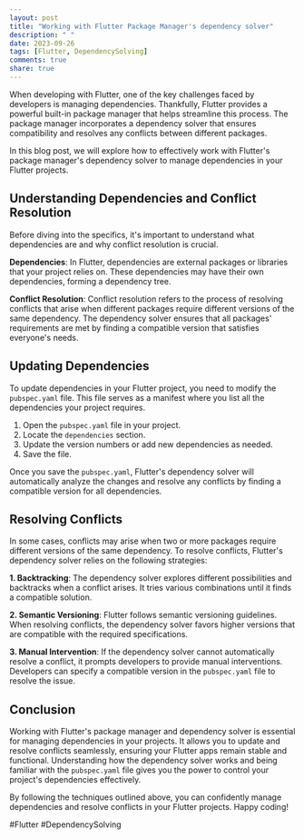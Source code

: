 ```yaml
---
layout: post
title: "Working with Flutter Package Manager's dependency solver"
description: " "
date: 2023-09-26
tags: [Flutter, DependencySolving]
comments: true
share: true
---
```


When developing with Flutter, one of the key challenges faced by developers is managing dependencies. Thankfully, Flutter provides a powerful built-in package manager that helps streamline this process. The package manager incorporates a dependency solver that ensures compatibility and resolves any conflicts between different packages.

In this blog post, we will explore how to effectively work with Flutter's package manager's dependency solver to manage dependencies in your Flutter projects.

## Understanding Dependencies and Conflict Resolution

Before diving into the specifics, it's important to understand what dependencies are and why conflict resolution is crucial.

**Dependencies**: In Flutter, dependencies are external packages or libraries that your project relies on. These dependencies may have their own dependencies, forming a dependency tree.

**Conflict Resolution**: Conflict resolution refers to the process of resolving conflicts that arise when different packages require different versions of the same dependency. The dependency solver ensures that all packages' requirements are met by finding a compatible version that satisfies everyone's needs.

## Updating Dependencies

To update dependencies in your Flutter project, you need to modify the `pubspec.yaml` file. This file serves as a manifest where you list all the dependencies your project requires.

1. Open the `pubspec.yaml` file in your project.
2. Locate the `dependencies` section.
3. Update the version numbers or add new dependencies as needed.
4. Save the file.

Once you save the `pubspec.yaml`, Flutter's dependency solver will automatically analyze the changes and resolve any conflicts by finding a compatible version for all dependencies.

## Resolving Conflicts

In some cases, conflicts may arise when two or more packages require different versions of the same dependency. To resolve conflicts, Flutter's dependency solver relies on the following strategies:

**1. Backtracking**: The dependency solver explores different possibilities and backtracks when a conflict arises. It tries various combinations until it finds a compatible solution.

**2. Semantic Versioning**: Flutter follows semantic versioning guidelines. When resolving conflicts, the dependency solver favors higher versions that are compatible with the required  specifications.

**3. Manual Intervention**: If the dependency solver cannot automatically resolve a conflict, it prompts developers to provide manual interventions. Developers can specify a compatible version in the `pubspec.yaml` file to resolve the issue.

## Conclusion

Working with Flutter's package manager and dependency solver is essential for managing dependencies in your projects. It allows you to update and resolve conflicts seamlessly, ensuring your Flutter apps remain stable and functional. Understanding how the dependency solver works and being familiar with the `pubspec.yaml` file gives you the power to control your project's dependencies effectively.

By following the techniques outlined above, you can confidently manage dependencies and resolve conflicts in your Flutter projects. Happy coding!

#Flutter #DependencySolving